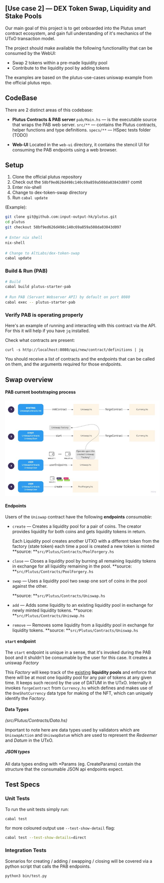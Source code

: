 ## [Use case 2] — DEX Token Swap, Liquidity and Stake Pools

Our main goal of this project is to get onboarded into the Plutus smart contract ecosystem, and gain full understanding of it's mechanics of the UTxO transaction model.

The project should make available the following functionallity that can be consumed by the WebUI:

* Swap 2 tokens within a pre-made liquidity pool
* Contribute to the liquidity pool by adding tokens

The examples are based on the plutus-use-cases uniswap example from the official plutus repo.

## CodeBase

There are 2 distinct areas of this codebase:

* **Plutus Contracts & PAB server**
  `pab/Main.hs` — is the executable source that wraps the PAB web server.
  `src/**`  — contains the Plutus contracts, helper functions and type definitions.
  `specs/**` — HSpec tests folder (TODO)

* **Web-UI**
  Located in the `web-ui` directory, it contains the stencil UI for consuming the PAB endpoints using a web browser. 

## Setup

1. Clone the official plutus repository 
2. Check out the `58bf9ed626d498c140c69a859a508da03843d097` comit
3. Enter nix-shell
4. Change to dex-token-swap directory
5. Run `cabal update`

(Example):

```bash
git clone git@github.com:input-output-hk/plutus.git
cd plutus
git checkout 58bf9ed626d498c140c69a859a508da03843d097

# Enter nix shell
nix-shell

# Change to AltLabs/dex-token-swap
cabal update
```

### Build & Run (PAB)

```bash
# Build
cabal build plutus-starter-pab

# Run PAB (Servant Webserver API) by default on port 8080
cabal exec -- plutus-starter-pab
```

### Verify PAB is operating properly

Here's an example of running and interacting with this contract via the API. For this it will help if you
have `jq` installed.

Check what contracts are present:

```
curl -s http://localhost:8080/api/new/contract/definitions | jq
```

You should receive a list of contracts and the endpoints that can be called on them, and the arguments
required for those endpoints.

## Swap overview 

#### PAB current bootstraping process

![Alt text](./img/Plutus_Notes-PAB_Note94.jpg?raw=true "Optional Title")

#### Endpoints

Users of the `Uniswap` contract have the following **endpoints** *consumable*:

* `create` — Creates a liquidity pool for a pair of coins. The creator provides liquidity for both coins and gets liquidity tokens in return.

  Each Liquidity pool creates another UTXO with a different token from the factory (state token) each time a pool is created a new token is minted
  **source: **`src/Plutus/Contracts/PoolForgery.hs`

* `close` — Closes a liquidity pool by burning all remaining liquidity tokens in exchange for all liquidity remaining in the pool.
  **source: **`src/Plutus/Contracts/PoolForgery.hs`

* `swap` — Uses a liquidity pool two swap one sort of coins in the pool against the other.

  **source: **`src/Plutus/Contracts/Uniswap.hs`

* `add` — Adds some liquidity to an existing liquidity pool in exchange for newly minted liquidity tokens.
  **source: **`src/Plutus/Contracts/Uniswap.hs`

* `remove` — Removes some liquidity from a liquidity pool in exchange for liquidity tokens.
  **source: **`src/Plutus/Contracts/Uniswap.hs`

#### `start` endpoint
The `start` endpoint is unique in a sense, that it's invoked during the PAB boot and it shuldn't be consumable by the user for this case. It creates a uniswap *Factory* 

This *Factory* will keep track of the <u>existing</u> **liquidity pools** and enforce that there will be at most one liquidity pool  for any pair of tokens at any given time. It keeps such record by the use of DATUM in the UTxO. Internally it invokes `forgeContract` from `Currency.hs` which defines and makes use of the `OneShotCurrency` data type for making of the NFT, which can uniquely identify the *Factory*.

#### Data Types

*(src/Plutus/Contracts/Data.hs)*

Important to note here are data types used by validators which are `UniswapAction` and `UniswapDatum` which are used to represent the *Redeemer* and *Datum* in the UTxO.

##### JSON types

All data types ending with *Params (eg. CreateParams) contain the structure that the consumable JSON api endpoints expect.

## Test Specs

### Unit Tests

To run the unit tests simply run: 

```bash
cabal test
```

for more coloured output use `--test-show-detail` flag:

```bash
cabal test --test-show-details=direct
```

### Integration Tests

Scenarios for creating / adding / swapping / closing will be covered via a python script that calls the PAB endpoints.

```bash
python3 bin/test.py
```

